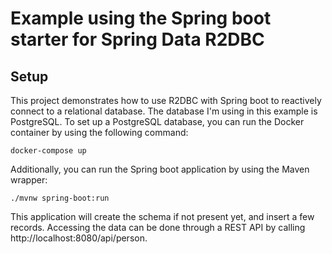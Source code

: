 # Example using the Spring boot starter for Spring Data R2DBC

## Setup

This project demonstrates how to use R2DBC with Spring boot to reactively connect to a relational database. The database I'm using in this example is PostgreSQL. To set up a PostgreSQL database, you can run the Docker container by using the following command:

```
docker-compose up
```

Additionally, you can run the Spring boot application by using the Maven wrapper:

```
./mvnw spring-boot:run
```

This application will create the schema if not present yet, and insert a few records. Accessing the data can be done through a REST API by calling http://localhost:8080/api/person.
